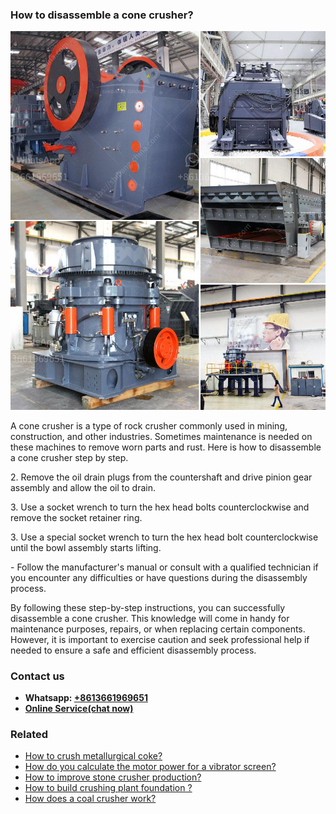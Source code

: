 <h3>How to disassemble a cone crusher?</h3><img src='1701745224.jpg' alt=''><p>A cone crusher is a type of rock crusher commonly used in mining, construction, and other industries. Sometimes maintenance is needed on these machines to remove worn parts and rust. Here is how to disassemble a cone crusher step by step.</p><p>2. Remove the oil drain plugs from the countershaft and drive pinion gear assembly and allow the oil to drain.</p><p>3. Use a socket wrench to turn the hex head bolts counterclockwise and remove the socket retainer ring.</p><p>3. Use a special socket wrench to turn the hex head bolt counterclockwise until the bowl assembly starts lifting.</p><p>- Follow the manufacturer's manual or consult with a qualified technician if you encounter any difficulties or have questions during the disassembly process.</p><p>By following these step-by-step instructions, you can successfully disassemble a cone crusher. This knowledge will come in handy for maintenance purposes, repairs, or when replacing certain components. However, it is important to exercise caution and seek professional help if needed to ensure a safe and efficient disassembly process.</p><h3>Contact us</h3><ul><li><strong>Whatsapp:&nbsp;<a href="https://wa.me/8613661969651">+8613661969651</a></strong></li><li><a href="https://swt.shibang-china.com/?git&amp;zhl&amp;How to disassemble a cone crusher"><strong>Online Service(chat now)</strong></a></li></ul><h3>Related</h3><ul><li><a href='How to crush metallurgical coke.md'>How to crush metallurgical coke?</a></li><li><a href='How do you calculate the motor power for a vibrator screen.md'>How do you calculate the motor power for a vibrator screen?</a></li><li><a href='How to improve stone crusher production.md'>How to improve stone crusher production?</a></li><li><a href='How to build crushing plant foundation .md'>How to build crushing plant foundation ?</a></li><li><a href='How does a coal crusher work.md'>How does a coal crusher work?</a></li></ul>